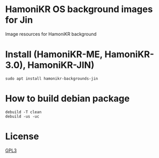 # HamoniKR OS background images for Jin

Image resources for HamoniKR background


# Install (HamoniKR-ME, HamoniKR-3.0), HamoniKR-JIN)
```
sudo apt install hamonikr-backgrounds-jin
```

# How to build debian package
```
debuild -T clean
debuild -us -uc
```

# License

[GPL3](./LICENSE)

